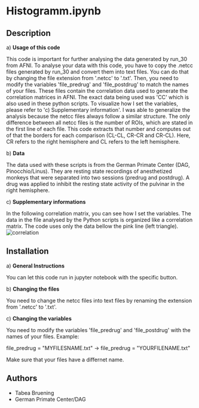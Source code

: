 # Histogramm.ipynb

## Description
a) **Usage of this code**

This code is important for further analysing the data generated by run_30 from AFNI. To analyse your data with this code, you have to copy the .netcc files generated by run_30 and convert them into text files. You can do that by changing the file extension from '.netcc' to '.txt'. Then, you need to modify the variables 'file_predrug' and 'file_postdrug' to match the names of your files. These files contain the correlation data used to generate the correlation matrices in AFNI. The exact data being used was 'CC' which is also used in these python scripts. To visualize how I set the variables, please refer to 'c) Supplementary information'. I was able to generalize the analysis because the netcc files always follow a similar structure. The only difference between all netcc files is the number of ROIs, which are stated in the first line of each file. This code extracts that number and computes out of that the borders for each comparison (CL-CL, CR-CR and CR-CL). Here,  CR refers to the right hemisphere and CL refers to the left hemisphere.

b) **Data**

The data used with these scripts is from the German Primate Center (DAG, Pinocchio/Linus). They are resting state recordings of anesthetized monkeys that were separated into two sessions (predrug and postdrug). A drug was applied to inhibit the resting state activity of the pulvinar in the right hemisphere.

c) **Supplementary informations**

In the following correlation matrix, you can see how I set the variables. The data in the file analysed by the Python scripts is organized like a correlation matrix. The code uses only the data bellow the pink line (left triangle).
![correlation](https://github.com/user-attachments/assets/59e2ddf9-aee6-474a-a357-acd36856c640)

## Installation
a) **General Instructions**

You can let this code run in jupyter notebook with the specific button.

b) **Changing the files**

You need to change the netcc files into text files by renaming the extension from '.netcc' to '.txt'.

c) **Changing the variables**

You need to modify the variables 'file_predrug' and 'file_postdrug' with the names of your files.
Example: 

file_predrug = "MYFILESNAME.txt"  → file_predrug = "YOURFILENAME.txt"

Make sure that your files have a differnet name.

## Authors
* Tabea Bruening
* German Primate Center/DAG

